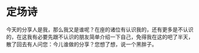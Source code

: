 # 定场诗

今天的分享人是我，那么我又是谁呢？在座的诸位有认识我的，还有更多是不认识的，在这我有必要先跟不认识的朋友简单介绍一下自己，免得我在这的吧了半天，散了回去有人问您：今儿谁做的分享？您想了想，说一个黑胖子。
